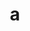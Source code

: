 ---
layout: cake
title:  a
type: cake
bannerimg: /banners/cakebanner
comic: cake_36.png
name: Five Guys
hovertext: heh heh
next: 37
prev: 35
---